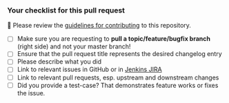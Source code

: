 <!-- Please describe your pull request here. -->

### Your checklist for this pull request

🚨 Please review the [guidelines for contributing](../blob/master/docs/CONTRIBUTING.md) to this repository.

- [ ] Make sure you are requesting to **pull a topic/feature/bugfix branch** (right side) and not your master branch!
- [ ] Ensure that the pull request title represents the desired changelog entry
- [ ] Please describe what you did
- [ ] Link to relevant issues in GitHub or in [Jenkins JIRA](https://issues.jenkins-ci.org)
- [ ] Link to relevant pull requests, esp. upstream and downstream changes
- [ ] Did you provide a test-case? That demonstrates feature works or fixes the issue.

<!--
Put an `x` into the [ ] to show you have filled the information
-->